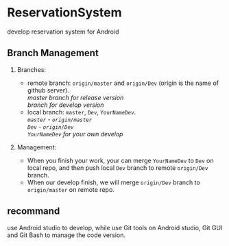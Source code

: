 # ReservationSystem
develop reservation system for Android


## Branch Management
1. Branches:
	* remote branch: `origin/master` and `origin/Dev` (origin is the name of github server).  
		*master branch for release version*  
		*branch for develop version*
	* local branch: `master`, `Dev`, `YourNameDev`.  
		*`master` - `origin/master`*  
		*`Dev` - `origin/Dev`*  
		*`YourNameDev` for your own develop*

2. Management:
	* When you finish your work, your can merge `YourNameDev` to `Dev` on local repo, and then push local `Dev` branch to remote `origin/Dev` branch.
	* When our develop finish, we will merge `origin/Dev` branch to `origin/master` on remote repo.


## recommand

use Android studio to develop, while use Git tools on Android studio, Git GUI and Git Bash to manage the code version.